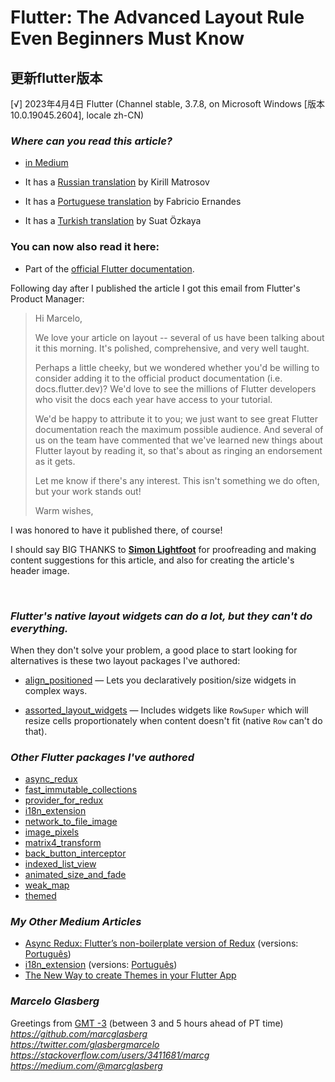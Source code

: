 # Flutter: The Advanced Layout Rule Even Beginners Must Know

## 更新flutter版本

[√] 2023年4月4日 Flutter (Channel stable, 3.7.8, on Microsoft Windows [版本 10.0.19045.2604], locale zh-CN)

### *Where can you read this article?*

* <a href="https://medium.com/flutter-community/flutter-the-advanced-layout-rule-even-beginners-must-know-edc9516d1a2">
  in Medium</a>

* It has a <a href="https://habr.com/ru/post/500210/">Russian translation</a> by Kirill Matrosov

* It has
  a <a href="https://www.codetime.dev.br/flutter-entendendo-restricoes-regra-avancada-layout-0002/">
  Portuguese translation</a> by Fabricio Ernandes

* It has
  a <a href="https://medium.com/@suatozkaya/flutter-herkesin-bilmesi-gereken-temel-layout-kurallar%C4%B1-3395762b518e">
  Turkish translation</a> by Suat Özkaya

### You can now also read it here:

* Part of the <a href="https://flutter.dev/docs/development/ui/layout/constraints">official Flutter
  documentation</a>.

Following day after I published the article I got this email from Flutter's Product Manager:


> Hi Marcelo,
>
> We love your article on layout -- several of us have been talking about it this morning. It's polished, comprehensive, and very well taught.
>
> Perhaps a little cheeky, but we wondered whether you'd be willing to consider adding it to the official product documentation (i.e. docs.flutter.dev)? We'd love to see the millions of Flutter developers who visit the docs each year have access to your tutorial.
>
> We'd be happy to attribute it to you; we just want to see great Flutter documentation reach the maximum possible audience. And several of us on the team have commented that we've learned new things about Flutter layout by reading it, so that's about as ringing an endorsement as it gets.
>
> Let me know if there's any interest. This isn't something we do often, but your work stands out!
>
> Warm wishes,
          
I was honored to have it published there, of course!


I should say BIG THANKS to <a href='https://twitter.com/devangelslondon'>**Simon Lightfoot**</a> for
proofreading and making content suggestions for this article, and also for creating the article's header image.

<br>

### _Flutter's native layout widgets can do a lot, but they can't do everything._

When they don't solve your problem, a good place to start looking for alternatives is these two layout packages I've authored:

* <a href="https://pub.dev/packages/align_positioned">align_positioned</a> — Lets you declaratively
  position/size widgets in complex ways.

* <a href="https://pub.dev/packages/assorted_layout_widgets">assorted_layout_widgets</a>
  — Includes widgets like `RowSuper` which will resize cells proportionately when content doesn't
  fit (native `Row` can't do that).

### _Other Flutter packages I've authored_

* <a href="https://pub.dev/packages/async_redux">async_redux</a>
* <a href="https://pub.dev/packages/fast_immutable_collections">fast_immutable_collections</a>
* <a href="https://pub.dev/packages/provider_for_redux">provider_for_redux</a>
* <a href="https://pub.dev/packages/i18n_extension">i18n_extension</a>
* <a href="https://pub.dev/packages/network_to_file_image">network_to_file_image</a>
* <a href="https://pub.dev/packages/image_pixels">image_pixels</a>
* <a href="https://pub.dev/packages/matrix4_transform">matrix4_transform</a>
* <a href="https://pub.dev/packages/back_button_interceptor">back_button_interceptor</a>
* <a href="https://pub.dev/packages/indexed_list_view">indexed_list_view</a>
* <a href="https://pub.dev/packages/animated_size_and_fade">animated_size_and_fade</a>
* <a href="https://pub.dev/packages/weak_map">weak_map</a>
* <a href="https://pub.dev/packages/themed">themed</a>

### _My Other Medium Articles_

* <a href="https://medium.com/flutter-community/https-medium-com-marcglasberg-async-redux-33ac5e27d5f6">
  Async Redux: Flutter’s non-boilerplate version of Redux</a> (versions: <a href="https://medium.com/flutterando/async-redux-pt-brasil-e783ceb13c43">
  Português</a>)
* <a href="https://medium.com/flutter-community/i18n-extension-flutter-b966f4c65df9">
  i18n_extension</a> (versions: <a href="https://medium.com/flutterando/qual-a-forma-f%C3%A1cil-de-traduzir-seu-app-flutter-para-outros-idiomas-ab5178cf0336">
  Português</a>)
* <a href="https://medium.com/flutter-community/the-new-way-to-create-themes-in-your-flutter-app-7fdfc4f3df5f">
  The New Way to create Themes in your Flutter App</a> 

### _Marcelo Glasberg_
Greetings from <a href='https://www.google.com.br/maps/@-23.0027174,-43.1999715,2956a,35y,38.58t/data=!3m1!1e3'>GMT -3</a> (between 3 and 5 hours ahead of PT time) <br>
_https://github.com/marcglasberg_ <br>
_https://twitter.com/glasbergmarcelo_ <br>
_https://stackoverflow.com/users/3411681/marcg_ <br>
_https://medium.com/@marcglasberg_ <br>
